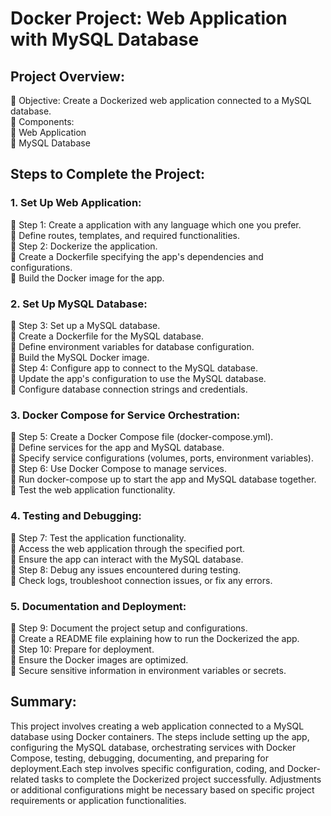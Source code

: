 <h1>Docker Project: Web Application with MySQL Database</h1> 
<h2>Project Overview:</h2>
 Objective: Create a Dockerized web application connected to a MySQL database.<br/>
 Components:<br/>
 Web Application<br/>
 MySQL Database<br/>
<h2>Steps to Complete the Project:</h2>
<h3>1. Set Up Web Application:</h3>
 Step 1: Create a application with any language which one you prefer.<br/>
 Define routes, templates, and required functionalities.<br/>
 Step 2: Dockerize the application.<br/>
 Create a Dockerfile specifying the app's dependencies and configurations.<br/>
 Build the Docker image for the app.<br/>
<h3>2. Set Up MySQL Database:</h3>
 Step 3: Set up a MySQL database.<br/>
 Create a Dockerfile for the MySQL database.<br/>
 Define environment variables for database configuration.<br/>
 Build the MySQL Docker image.<br/>
 Step 4: Configure app to connect to the MySQL database.<br/>
 Update the app's configuration to use the MySQL database.<br/>
 Configure database connection strings and credentials.<br/>
<h3>3. Docker Compose for Service Orchestration:</h3>
 Step 5: Create a Docker Compose file (docker-compose.yml).<br/>
 Define services for the app and MySQL database.<br/>
 Specify service configurations (volumes, ports, environment variables).<br/>
 Step 6: Use Docker Compose to manage services.<br/>
 Run docker-compose up to start the app and MySQL database together.<br/>
 Test the web application functionality.<br/>
<h3>4. Testing and Debugging:</h3>
 Step 7: Test the application functionality.<br/>
 Access the web application through the specified port.<br/>
 Ensure the app can interact with the MySQL database.<br/>
 Step 8: Debug any issues encountered during testing.<br/>
 Check logs, troubleshoot connection issues, or fix any errors.<br/>
<h3>5. Documentation and Deployment:</h3>
 Step 9: Document the project setup and configurations.<br/>
 Create a README file explaining how to run the Dockerized the app.<br/>
 Step 10: Prepare for deployment.<br/>
 Ensure the Docker images are optimized.<br/>
 Secure sensitive information in environment variables or secrets.<br/>
<h2>Summary:</h2>
This project involves creating a web application connected to a MySQL database using Docker containers.
The steps include setting up the app, configuring the MySQL database, orchestrating services with Docker
Compose, testing, debugging, documenting, and preparing for deployment.Each step involves specific configuration, 
coding, and Docker-related tasks to complete the Dockerized project successfully. Adjustments or additional 
configurations might be necessary based on specific project requirements or application functionalities.
